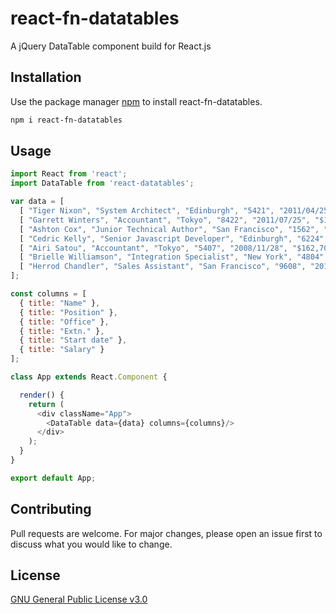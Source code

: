 # react-fn-datatables

A jQuery DataTable component build for React.js

## Installation

Use the package manager [npm](https://docs.npmjs.com/downloading-and-installing-node-js-and-npm) to install react-fn-datatables.

```bash
npm i react-fn-datatables
```

## Usage

```javascript
import React from 'react';
import DataTable from 'react-datatables';

var data = [
  [ "Tiger Nixon", "System Architect", "Edinburgh", "5421", "2011/04/25", "$320,800" ],
  [ "Garrett Winters", "Accountant", "Tokyo", "8422", "2011/07/25", "$170,750" ],
  [ "Ashton Cox", "Junior Technical Author", "San Francisco", "1562", "2009/01/12", "$86,000" ],
  [ "Cedric Kelly", "Senior Javascript Developer", "Edinburgh", "6224", "2012/03/29", "$433,060" ],
  [ "Airi Satou", "Accountant", "Tokyo", "5407", "2008/11/28", "$162,700" ],
  [ "Brielle Williamson", "Integration Specialist", "New York", "4804", "2012/12/02", "$372,000" ],
  [ "Herrod Chandler", "Sales Assistant", "San Francisco", "9608", "2012/08/06", "$137,500" ]
];

const columns = [
  { title: "Name" },
  { title: "Position" },
  { title: "Office" },
  { title: "Extn." },
  { title: "Start date" },
  { title: "Salary" }
];

class App extends React.Component {

  render() {
    return (
      <div className="App">
        <DataTable data={data} columns={columns}/>
      </div>
    );
  }
}

export default App;
```

## Contributing
Pull requests are welcome. For major changes, please open an issue first to discuss what you would like to change.

## License
[GNU General Public License v3.0](https://github.com/iamuch/react-fn-datatables/blob/master/LICENSE)